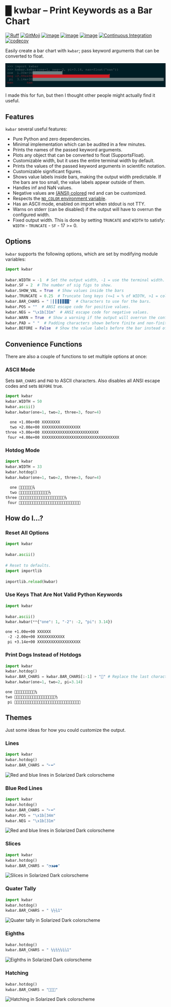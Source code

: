 # █ kwbar – Print Keywords as a Bar Chart

[![Ruff](https://img.shields.io/endpoint?url=https://raw.githubusercontent.com/astral-sh/ruff/main/assets/badge/v2.json)](https://github.com/charliermarsh/ruff)
[![GitMoji](https://img.shields.io/badge/gitmoji-%20😜%20😍-FFDD67.svg)](https://gitmoji.dev)
[![image](https://img.shields.io/pypi/v/kwbar.svg)](https://pypi.python.org/pypi/kwbar)
[![image](https://img.shields.io/pypi/l/kwbar.svg)](https://pypi.python.org/pypi/kwbar)
[![image](https://img.shields.io/pypi/pyversions/kwbar.svg)](https://pypi.python.org/pypi/kwbar)
[![Continuous Integration](https://github.com/John-P/kwbar/actions/workflows/ci.yml/badge.svg)](https://github.com/John-P/kwbar/actions/workflows/ci.yml)
[![codecov](https://codecov.io/gh/John-P/kwbar/graph/badge.svg?token=AYTCMEYTCU)](https://codecov.io/gh/John-P/kwbar)

Easily create a bar chart with `kwbar`; pass keyword arguments that can be converted to float.

![kwbar](https://github.com/John-P/kwbar/raw/main/images/kwbar-solarized-dark.svg)

I made this for fun, but then I thought other people might actually find it useful.

## Features

`kwbar` several useful features:

- Pure Python and zero dependencies.
- Minimal implementation which can be audited in a few minutes.
- Prints the names of the passed keyword arguments.
- Plots any object that can be converted to float (SupportsFloat).
- Customizable width, but it uses the entire terminal width by default.
- Prints the values of the passed keyword arguments in scientific notation.
- Customizable significant figures.
- Shows value labels inside bars, making the output width predictable. If the bars are too small, the value labels appear outside of them.
- Handles inf and NaN values.
- Negative values are [(ANSI) colored](https://en.wikipedia.org/wiki/ANSI_escape_code#Colors) red and can be customized.
- Respects the [`NO_COLOR` environment variable](https://no-color.org).
- Has an ASCII mode, enabled on import when stdout is not TTY.
- Warns on stderr (can be disabled) if the output will have to overrun the configured width.
- Fixed output width. This is done by setting `TRUNCATE` and `WIDTH` to satisfy: `WIDTH` - `TRUNCATE` - `SF` - 17 >= 0.

## Options

`kwbar` supports the following options, which are set by modifying module variables:

```python
import kwbar

kwbar.WIDTH = -1  # Set the output width, -1 = use the terminal width.
kwbar.SF = 2  # The number of sig figs to show.
kwbar.SHOW_VAL = True  # Show values inside the bars
kwbar.TRUNCATE = 0.25  # Truncate long keys (<=1 = % of WIDTH, >1 = columns).
kwbar.BAR_CHARS = " ▏▎▍▌▋▊▉█"  # Characters to use for the bars.
kwbar.POS = ""  # ANSI escape code for positive values.
kwbar.NEG = "\x1b[31m"  # ANSI escape code for negative values.
kwbar.WARN = True  # Show a warning if the output will overrun the configured width.
kwbar.PAD = " "  # Padding characters shown before finite and non-finite values.
kwbar.BEFORE = False  # Show the value labels before the bar instead of inside.
```

## Convenience Functions

There are also a couple of functions to set multiple options at once:

### ASCII Mode

Sets `BAR_CHARS` and `PAD` to ASCII characters. Also disables all ANSI escape codes and sets `BEFORE` true.

```python
import kwbar
kwbar.WIDTH = 50
kwbar.ascii()
kwbar.kwbar(one=1, two=2, three=3, four=4)
```

```plain
  one +1.00e+00 XXXXXXXX
  two +2.00e+00 XXXXXXXXXXXXXXXXX
three +3.00e+00 XXXXXXXXXXXXXXXXXXXXXXXXX
 four +4.00e+00 XXXXXXXXXXXXXXXXXXXXXXXXXXXXXXXXXX
```

### Hotdog Mode

```python
import kwbar
kwbar.WIDTH = 33
kwbar.hotdog()
kwbar.kwbar(one=1, two=2, three=3, four=4)
```

```plain
  one 🌭🌭🌭🌭🌭🌭¾
  two 🌭🌭🌭🌭🌭🌭🌭🌭🌭🌭🌭🌭🌭½
three 🌭🌭🌭🌭🌭🌭🌭🌭🌭🌭🌭🌭🌭🌭🌭🌭🌭🌭🌭🌭¼
 four 🌭🌭🌭🌭🌭🌭🌭🌭🌭🌭🌭🌭🌭🌭🌭🌭🌭🌭🌭🌭🌭🌭🌭🌭🌭🌭🌭
```

## How do I...?

### Reset All Options

```python
import kwbar

kwbar.ascii()

# Reset to defaults.
import importlib

importlib.reload(kwbar)
```

### Use Keys That Are Not Valid Python Keywords

```python
import kwbar

kwbar.ascii()
kwbar.kwbar(**{"one": 1, "-2": -2, "pi": 3.14})
```

```plain
one +1.00e+00 XXXXXX
 -2 -2.00e+00 XXXXXXXXXXXX
 pi +3.14e+00 XXXXXXXXXXXXXXXXXXX
```

### Print Dogs Instead of Hotdogs

```python
import kwbar
kwbar.hotdog()
kwbar.BAR_CHARS = kwbar.BAR_CHARS[:-1] + "🐶" # Replace the last character.
kwbar.kwbar(one=1, two=2, pi=3.14)
```

```plain
one 🐶🐶🐶🐶🐶🐶🐶🐶🐶¼
two 🐶🐶🐶🐶🐶🐶🐶🐶🐶🐶🐶🐶🐶🐶🐶🐶🐶🐶½
 pi 🐶🐶🐶🐶🐶🐶🐶🐶🐶🐶🐶🐶🐶🐶🐶🐶🐶🐶🐶🐶🐶🐶🐶🐶🐶🐶🐶🐶🐶
```

## Themes

Just some ideas for how you could customize the output.

### Lines

```python
import kwbar
kwbar.hotdog()
kwbar.BAR_CHARS = "╸━"
```

![Red and blue lines in Solarized Dark colorscheme](https://github.com/John-P/kwbar/raw/main/images/images/lines-solarized-dark.svg)

### Blue Red Lines

```python
import kwbar
kwbar.hotdog()
kwbar.BAR_CHARS = "╸━"
kwbar.POS = "\x1b[34m"
kwbar.NEG = "\x1b[31m"
```

![Red and blue lines in Solarized Dark colorscheme](https://github.com/John-P/kwbar/raw/main/images/images/rb-lines-solarized-dark.svg)

### Slices

```python
import kwbar
kwbar.hotdog()
kwbar.BAR_CHARS = "◔◑◕●"
```

![Slices in Solarized Dark colorscheme](https://github.com/John-P/kwbar/raw/main/images/images/slices-solarized-dark.svg)

### Quater Tally

```python
import kwbar
kwbar.hotdog()
kwbar.BAR_CHARS = " ¼½¾1"
```

![Quater tally in Solarized Dark colorscheme](https://github.com/John-P/kwbar/raw/main/images/images/quater-tally-solarized-dark.svg)

### Eighths

```python
kwbar.hotdog()
kwbar.BAR_CHARS = " ⅛¼⅜½⅝¾⅞1"
```

![Eighths in Solarized Dark colorscheme](https://github.com/John-P/kwbar/raw/main/images/images/eighths-solarized-dark.svg)

### Hatching

```python
kwbar.hotdog()
kwbar.BAR_CHARS = "🥚🐣🐥"
```

![Hatching in Solarized Dark colorscheme](https://github.com/John-P/kwbar/raw/main/images/images/hatching-solarized-dark.svg)
